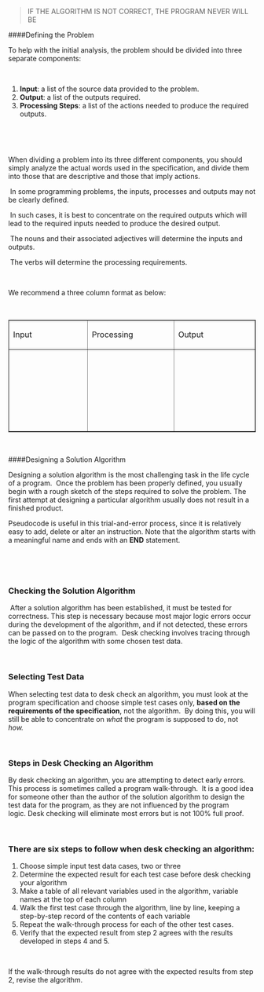 
<blockquote>
IF THE ALGORITHM IS NOT CORRECT, THE PROGRAM NEVER WILL BE
</blockquote>

####Defining the Problem
<p>To help with the initial analysis, the problem should be divided into three separate components:</p>
<p>&nbsp;</p>
<ol>
<li><strong>Input</strong>: a list of the source data provided to the problem.</li>
<li><strong>Output</strong>: a list of the outputs required.</li>
<li><strong>Processing Steps</strong>: a list of the actions needed to produce the required outputs.</li>
</ol>
<p>&nbsp;</p>
<p>&nbsp;</p>
<p>When dividing a problem into its three different components, you should simply analyze the actual words used in the specification, and divide them into those that are descriptive and those that imply actions.&nbsp;</p>
<p>&nbsp;In some programming problems, the inputs, processes and outputs may not be clearly defined.&nbsp;</p>
<p>&nbsp;In such cases, it is best to concentrate on the required outputs which will lead to the required inputs needed to produce the desired output.</p>
<p>&nbsp;The nouns and their associated adjectives will determine the inputs and outputs.</p>
<p>&nbsp;The verbs will determine the processing requirements.</p>
<p>&nbsp;</p>
<p>We recommend a three column format as below:</p>
<p>&nbsp;</p>
<table border="1">
<tbody>
<tr>
<td width="197">
<p>Input</p>
</td>
<td width="197">
<p>Processing</p>
</td>
<td width="197">
<p>Output</p>
</td>
</tr>
<tr>
<td width="197">
<p>&nbsp;</p>
<p>&nbsp;</p>
<p>&nbsp;</p>
<p>&nbsp;</p>
</td>
<td width="197">
<p>&nbsp;</p>
</td>
<td width="197">
<p>&nbsp;</p>
</td>
</tr>
</tbody>
</table>
<p>&nbsp;</p>
####Designing a Solution Algorithm
<p>Designing a solution algorithm is the most challenging task in the life cycle of a program. &nbsp;Once the problem has been properly defined, you usually begin with a rough sketch of the steps required to solve the problem.&nbsp;The first attempt at designing a particular algorithm usually does not result in a finished product.&nbsp;</p>
<p>Pseudocode is useful in this trial-and-error process, since it is relatively easy to add, delete or alter an instruction.&nbsp;Note that the algorithm starts with a meaningful name and ends with an <strong>END</strong> statement.</p>
<p>&nbsp;</p>
<p>&nbsp;</p>
<h3>Checking the Solution Algorithm</h3>
<p>&nbsp;After a solution algorithm has been established, it must be tested for correctness.&nbsp;This step is necessary because most major logic errors occur during the development of the algorithm, and if not detected, these errors can be passed on to the program. &nbsp;Desk checking involves tracing through the logic of the algorithm with some chosen test data.&nbsp;</p>
<p>&nbsp;</p>
<h3>Selecting Test Data</h3>
<p>When selecting test data to desk check an algorithm, you must look at the program specification and choose simple test cases only, <strong>based on the requirements of the specification</strong>, not the algorithm. &nbsp;By doing this, you will still be able to concentrate on <em>what</em> the program is supposed to do, not <em>how.&nbsp;</em></p>
<p>&nbsp;</p>
<h3>Steps in Desk Checking an Algorithm</h3>
<p>By desk checking an algorithm, you are attempting to detect early errors. This process is sometimes called a program walk-through.&nbsp;&nbsp;It is a good idea for someone other than the author of the solution algorithm to design the test data for the program, as they are not influenced by the program logic.&nbsp;Desk checking will eliminate most errors but is not 100% full proof.</p>
<p>&nbsp;</p>
<h3>There are six steps to follow when desk checking an algorithm:</h3>
<ol>
<li>Choose simple input test data cases, two or three</li>
<li>Determine the expected result for each test case before desk checking your algorithm</li>
<li>Make a table of all relevant variables used in the algorithm, variable names at the top of each column</li>
<li>Walk the first test case through the algorithm, line by line, keeping a step-by-step record of the contents of each variable</li>
<li>Repeat the walk-through process for each of the other test cases.</li>
<li>Verify that the expected result from step 2 agrees with the results developed in steps 4 and 5.</li>
</ol>
<p>&nbsp;</p>
<p>If the walk-through results do not agree with the expected results from step 2, revise the algorithm.</p>
<p>&nbsp;</p>